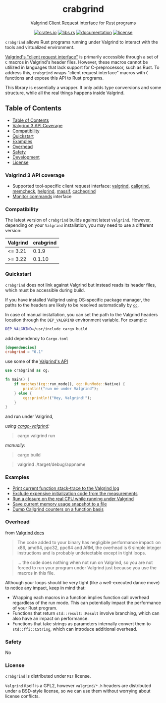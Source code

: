 <div align="center">
	<h1>crabgrind</h1>
	<p><a href="https://valgrind.org/docs/manual/manual-core-adv.html#manual-core-adv.clientreq">Valgrind Client Request</a> interface for Rust programs</p>

[crates.io]: https://crates.io/crates/crabgrind
[libs.rs]: https://lib.rs/crates/crabgrind
[documentation]: https://docs.rs/crabgrind
[license]: https://github.com/2dav/crabgrind/blob/main/LICENSE

[![crates.io](https://img.shields.io/crates/v/crabgrind)][crates.io]
[![libs.rs](https://img.shields.io/badge/libs.rs-crabgrind-orange)][libs.rs]
[![documentation](https://img.shields.io/docsrs/crabgrind)][documentation]
[![license](https://img.shields.io/crates/l/crabgrind)][license]

</div>

`crabgrind` allows Rust programs running under Valgrind to interact with the tools and virtualized 
environment.

[Valgrind's "client request interface"](https://valgrind.org/docs/manual/manual-core-adv.html#manual-core-adv.clientreq) 
is primarily accessible through a set of `C` macros in Valgrind's header files. However, these macros 
cannot be utilized in languages that lack support for C-preprocessor, such as Rust. 
To address this, `crabgrind` wraps "client request interface" macros with `C` functions and expose
this API to Rust programs.

This library is essentially a wrapper. It only adds type conversions and some structure, while all 
the real things happens inside Valgrind.

## Table of Contents
- [Table of Contents](#table-of-contents)
- [Valgrind 3 API Coverage](#valgind-3-api-coverage)
- [Compatibility](#compatibility)
- [Quickstart](#quickstart)
- [Examples](#examples)
- [Overhead](#overhead)
- [Safety](#safety)
- [Development](#development)
- [License](#license)

### Valgrind 3 API coverage
- Supported tool-specific client request interface: 
[valgrind](https://valgrind.org/docs/manual/manual-core-adv.html#manual-core-adv.clientreq),
[callgrind](https://valgrind.org/docs/manual/cl-manual.html),
[memcheck](https://valgrind.org/docs/manual/mc-manual.html),
[helgrind](https://valgrind.org/docs/manual/hg-manual.html),
[massif](https://valgrind.org/docs/manual/ms-manual.html),
[cachegrind](https://valgrind.org/docs/manual/cg-manual.html#cg-manual.clientrequests)
- [Monitor commands](https://valgrind.org/docs/manual/manual-core-adv.html#manual-core-adv.gdbserver-commandhandling) interface

### Compatibility
The latest version of `crabgrind` builds against latest `Valgrind`. However, depending on your `Valgrind` installation, you may need to use a different version:

| Valgrind  | crabgrind |
| ------------- | ------------- |
| <= 3.21  | 0.1.9  |
| >= 3.22  | 0.1.10  |

### Quickstart
`crabgrind` does not link against Valgrind but instead reads its header files, which must be accessible during build.

If you have installed Vallgrind using OS-specific package manager, the paths to the headers are likely 
to be resolved automatically by [`cc`](https://docs.rs/cc/latest/cc/index.html). 

In case of manual installation, you can set the path to the Valgrind headers location
through the `DEP_VALGRIND` environment variable. For example:

```bash
DEP_VALGRIND=/usr/include cargo build
```

add dependency to `Cargo.toml`
```toml
[dependencies]
crabgrind = "0.1"
```

use some of the [Valgrind's API](https://docs.rs/crabgrind/latest/crabgrind/#modules)
```rust
use crabgrind as cg;

fn main() {
    if matches!(cg::run_mode(), cg::RunMode::Native) {
        println!("run me under Valgrind");
    } else {
        cg::println!("Hey, Valgrind!");
    }
}
```
and run under Valgrind, 

*using [cargo-valgrind](https://github.com/jfrimmel/cargo-valgrind):*
> cargo valgrind run

*manually:*
> cargo build

> valgrind ./target/debug/appname

### Examples
- [Print current function stack-trace to the Valgrind log](https://docs.rs/crabgrind/latest/crabgrind/#print-current-function-stack-trace-to-the-valgrind-log)
- [Exclude expensive initialization code from the measurements](https://docs.rs/crabgrind/latest/crabgrind/#exclude-expensive-initialization-code-from-the-measurements)
- [Run a closure on the real CPU while running under Valgrind](https://docs.rs/crabgrind/latest/crabgrind/#run-a-closure-on-the-real-cpu-while-running-under-valgrind)
- [Save current memory usage snapshot to a file](https://docs.rs/crabgrind/latest/crabgrind/#save-current-memory-usage-snapshot-to-a-file)
- [Dump Callgrind counters on a function basis](https://docs.rs/crabgrind/latest/crabgrind/#dump-callgrind-counters-on-a-function-basis)

### Overhead
from [Valgrind docs](https://valgrind.org/docs/manual/manual-core-adv.html)
> The code added to your binary has negligible performance impact: on x86, amd64, ppc32, ppc64 and ARM,
 the overhead is 6 simple integer instructions and is probably undetectable except in tight loops.

> ... the code does nothing when not run on Valgrind, so you are not forced to run your program
under Valgrind just because you use the macros in this file.

Although your loops should be very tight (like a well-executed dance move) to notice any impact, 
keep in mind that:
- Wrapping each macros in a function implies function call overhead regardless of the run mode. This can potentially impact the performance of your Rust program.
- Functions that return `std::result::Result` involve branching, which can also have an impact on performance.
- Functions that take strings as parameters internally convert them to `std::ffi::CString`, which can introduce additional overhead.

### Safety
No

### License
`crabgrind` is distributed under `MIT` license.

`Valgrind` itself is a GPL2, however `valgrind/*.h` headers are distributed under a BSD-style license, 
so we can use them without worrying about license conflicts.
